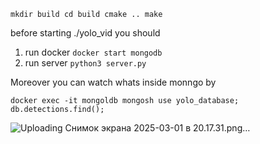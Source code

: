 `mkdir build
cd build
cmake ..
make`

before starting ./yolo_vid
you should 
1) run docker
`docker start mongodb`
3) run server 
`python3 server.py`


Moreover you can watch whats inside monngo by

`docker exec -it mongoldb mongosh
use yolo_database; 
db.detections.find();`

![Uploading Снимок экрана 2025-03-01 в 20.17.31.png…]()
